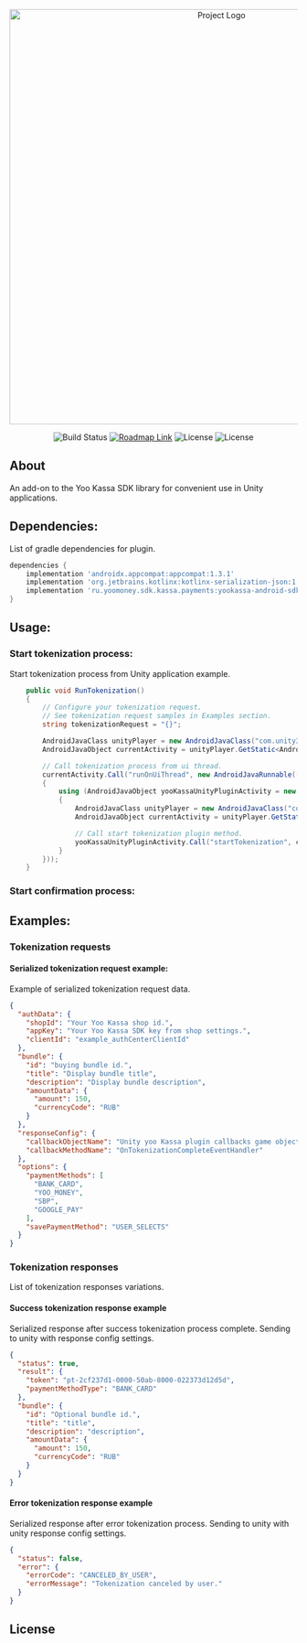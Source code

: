<p align="center">
    <img src="https://i.ibb.co/NYKvCFB/Yoo-Kassa-Horizontal-Logo.png" alt="Project Logo" width="726">
</p>

<p align="center">
    <img src="https://build.burning-lab.com/app/rest/builds/buildType:id:UnityPlugins_YooKassa_Android_DevelopmentBuild/statusIcon.svg" alt="Build Status">
    <a href="https://tasks.burning-lab.com/agiles/131-71/current?settings"><img src="https://img.shields.io/badge/Roadmap-YouTrack-orange" alt="Roadmap Link"></a>
    <img src="https://img.shields.io/badge/34-darkgreen?logo=android&label=Target%20SDK" alt="License">
    <img src="https://img.shields.io/badge/License-MIT-success" alt="License">
</p>

## About

An add-on to the Yoo Kassa SDK library for convenient use in Unity applications.

## Dependencies:

List of gradle dependencies for plugin.

```groovy
dependencies {
    implementation 'androidx.appcompat:appcompat:1.3.1'
    implementation 'org.jetbrains.kotlinx:kotlinx-serialization-json:1.6.0'
    implementation 'ru.yoomoney.sdk.kassa.payments:yookassa-android-sdk:6.8.0'
}
```

## Usage:

### Start tokenization process:

Start tokenization process from Unity application example.

```csharp
    public void RunTokenization()
    {
        // Configure your tokenization request.
        // See tokenization request samples in Examples section.
        string tokenizationRequest = "{}";

        AndroidJavaClass unityPlayer = new AndroidJavaClass("com.unity3d.player.UnityPlayer");
        AndroidJavaObject currentActivity = unityPlayer.GetStatic<AndroidJavaObject>("currentActivity");

        // Call tokenization process from ui thread.
        currentActivity.Call("runOnUiThread", new AndroidJavaRunnable(() =>
        {
            using (AndroidJavaObject yooKassaUnityPluginActivity = new AndroidJavaObject("com.burninglab.yookassaunityplugin.YooKassaUnityPluginActivity"))
            {
                AndroidJavaClass unityPlayer = new AndroidJavaClass("com.unity3d.player.UnityPlayer");
                AndroidJavaObject currentActivity = unityPlayer.GetStatic<AndroidJavaObject>("currentActivity");

                // Call start tokenization plugin method.
                yooKassaUnityPluginActivity.Call("startTokenization", currentActivity, tokenizationRequest, _disableResponseEventHandlersCalling);
            }
        }));
    }
```

### Start confirmation process:

## Examples:

### Tokenization requests

#### Serialized tokenization request example:

Example of serialized tokenization request data.

```json
{
  "authData": {
    "shopId": "Your Yoo Kassa shop id.",
    "appKey": "Your Yoo Kassa SDK key from shop settings.",
    "clientId": "example_authCenterClientId"
  },
  "bundle": {
    "id": "buying bundle id.",
    "title": "Display bundle title",
    "description": "Display bundle description",
    "amountData": {
      "amount": 150,
      "currencyCode": "RUB"
    }
  },
  "responseConfig": {
    "callbackObjectName": "Unity yoo Kassa plugin callbacks game object name",
    "callbackMethodName": "OnTokenizationCompleteEventHandler"
  },
  "options": {
    "paymentMethods": [
      "BANK_CARD",
      "YOO_MONEY",
      "SBP",
      "GOOGLE_PAY"
    ],
    "savePaymentMethod": "USER_SELECTS"
  }
}
```

### Tokenization responses

List of tokenization responses variations.

#### Success tokenization response example

Serialized response after success tokenization process complete. Sending to unity with response config settings.

```json
{
  "status": true,
  "result": {
    "token": "pt-2cf237d1-0000-50ab-8000-022373d12d5d",
    "paymentMethodType": "BANK_CARD"
  },
  "bundle": {
    "id": "Optional bundle id.",
    "title": "title",
    "description": "description",
    "amountData": {
      "amount": 150,
      "currencyCode": "RUB"
    }
  }
}
```

#### Error tokenization response example

Serialized response after error tokenization process. Sending to unity with unity response config settings.

```json
{
  "status": false,
  "error": {
    "errorCode": "CANCELED_BY_USER",
    "errorMessage": "Tokenization canceled by user."
  }
}
```

## License